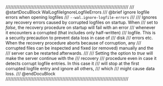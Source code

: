 ////////////////////////////////////////////////////////////////////////////////
/// @startDocuBlock WalLogfileIgnoreLogfileErrors
/// @brief ignore logfile errors when opening logfiles
/// `--wal.ignore-logfile-errors`
///
/// Ignores any recovery errors caused by corrupted logfiles on startup. When
/// set to *false*, the recovery procedure on startup will fail with an error
/// whenever it encounters a corrupted (that includes only half-written)
/// logfile. This is a security precaution to prevent data loss in case of
/// disk
/// errors etc. When the recovery procedure aborts because of corruption, any
/// corrupted files can be inspected and fixed (or removed) manually and the
/// server can be restarted afterwards.
///
/// Setting the option to *true* will make the server continue with the
/// recovery
/// procedure even in case it detects corrupt logfile entries. In this case it
/// will stop at the first corrupted logfile entry and ignore all others,
/// which
/// might cause data loss.
/// @endDocuBlock
////////////////////////////////////////////////////////////////////////////////